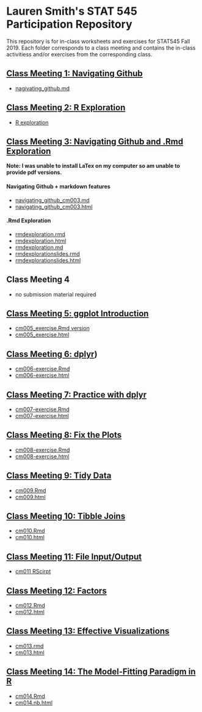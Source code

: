 # Lauren Smith's STAT 545 Participation Repository

This repository is for in-class worksheets and exercises for STAT545 Fall 2019. Each folder corresponds to a class meeting and contains the in-class activitiess and/or exercises from the corresponding class.



## [Class Meeting 1: Navigating Github](https://github.com/smithlauren/STAT545-participation/tree/master/cm001)
- [nagivating_github.md](https://github.com/smithlauren/STAT545-participation/blob/master/cm001/navigating_github.md)


## [Class Meeting 2: R Exploration](https://github.com/smithlauren/STAT545-participation/tree/master/cm002)
- [R exploration](https://github.com/smithlauren/STAT545-participation/blob/master/cm002/cm002_R_exploration.R)


## [Class Meeting 3: Navigating Github and .Rmd Exploration](https://github.com/smithlauren/STAT545-participation/tree/master/cm003)
**Note: I was unable to install LaTex on my computer so am unable to provide pdf versions.**

#### Navigating Github + markdown features
- [navigating_github_cm003.md](https://github.com/smithlauren/STAT545-participation/blob/master/cm003/navigating_github_cm003.md)
- [navigating_github_cm003.html](https://smithlauren.github.io/STAT545-participation/cm003/navigating_github_cm003.html)
#### .Rmd Exploration
- [rmdexploration.rmd](https://github.com/smithlauren/STAT545-participation/blob/master/cm003/rmdexploration.Rmd)
- [rmdexploration.html](https://smithlauren.github.io/STAT545-participation/cm003/rmdexploration.html)
- [rmdexploration.md](https://github.com/smithlauren/STAT545-participation/blob/master/cm003/rmdexploration.md)
- [rmdexplorationslides.rmd](https://github.com/smithlauren/STAT545-participation/blob/master/cm003/rmdexplorationslides.Rmd)
- [rmdexplorationslides.html](https://smithlauren.github.io/STAT545-participation/cm003/rmdexplorationslides.html)
    
    
## Class Meeting 4
- no submission material required


## [Class Meeting 5: ggplot Introduction](https://github.com/smithlauren/STAT545-participation/tree/master/cm005)
- [cm005_exercise.Rmd version](https://github.com/smithlauren/STAT545-participation/blob/master/cm005/cm005_exercise.Rmd)
- [cm005_exercise.html](https://smithlauren.github.io/STAT545-participation/cm005/cm005_exercise.html)
 
 
## [Class Meeting 6: dplyr](https://github.com/smithlauren/STAT545-participation/tree/master/cm006))
- [cm006-exercise.Rmd](https://github.com/smithlauren/STAT545-participation/blob/master/cm006/cm006-exercise.Rmd)
- [cm006-exercise.html](https://smithlauren.github.io/STAT545-participation/cm006/cm006-exercise.html)


## [Class Meeting 7: Practice with dplyr](https://github.com/smithlauren/STAT545-participation/tree/master/cm007)
- [cm007-exercise.Rmd](https://github.com/smithlauren/STAT545-participation/blob/master/cm007/cm007-exercise.Rmd)
- [cm007-exercise.html](https://smithlauren.github.io/STAT545-participation/cm007/cm007-exercise.html)

## [Class Meeting 8: Fix the Plots](https://github.com/smithlauren/STAT545-participation/tree/master/cm008)
- [cm008-exercise.Rmd](https://github.com/smithlauren/STAT545-participation/blob/master/cm008/cm008-exercise.Rmd)
- [cm008-exercise.html](https://smithlauren.github.io/STAT545-participation/cm008/cm008-exercise.html)


## [Class Meeting 9: Tidy Data](https://github.com/smithlauren/STAT545-participation/tree/master/cm009)
- [cm009.Rmd](https://github.com/smithlauren/STAT545-participation/blob/master/cm009/cm009.Rmd)
- [cm009.html](https://smithlauren.github.io/STAT545-participation/cm009/cm009.html)


## [Class Meeting 10: Tibble Joins](https://github.com/smithlauren/STAT545-participation/tree/master/cm010)
- [cm010.Rmd](https://github.com/smithlauren/STAT545-participation/blob/master/cm010/cm010.Rmd)
- [cm010.html](https://smithlauren.github.io/STAT545-participation/cm010/cm010.html)


## [Class Meeting 11: File Input/Output](https://github.com/smithlauren/STAT545-participation/tree/master/cm011_test)
- [cm011 RScirpt](https://github.com/smithlauren/STAT545-participation/blob/master/cm011_test/cm011%20r%20script.R)


## [Class Meeting 12: Factors](https://github.com/smithlauren/STAT545-participation/tree/master/cm012)
- [cm012.Rmd](https://github.com/smithlauren/STAT545-participation/blob/master/cm012/cm012.Rmd)
- [cm012.html](https://smithlauren.github.io/STAT545-participation/cm012/cm012.html)


## [Class Meeting 13: Effective Visualizations](https://github.com/smithlauren/STAT545-participation/tree/master/cm013)
- [cm013.rmd](https://github.com/smithlauren/STAT545-participation/blob/master/cm013/cm013.Rmd)
- [cm013.html](https://smithlauren.github.io/STAT545-participation/cm013/cm013.html)


## [Class Meeting 14: The Model-Fitting Paradigm in R](https://github.com/smithlauren/STAT545-participation/tree/master/cm014)
- [cm014.Rmd](https://github.com/smithlauren/STAT545-participation/blob/master/cm014/cm014.Rmd)
- [cm014.nb.html](https://smithlauren.github.io/STAT545-participation/cm014/cm014.nb.html)

